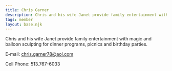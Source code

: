 ```yaml
---
title: Chris Garner
description: Chris and his wife Janet provide family entertainment with magic and balloon sculpting for dinner programs, picnics and birthday parties.
tags: member
layout: base.njk
---
```


Chris and his wife Janet provide family entertainment with magic and balloon sculpting for dinner programs, picnics and birthday parties.

E-mail: <chris.garner78@aol.com>

Cell Phone: 513.767-6033
